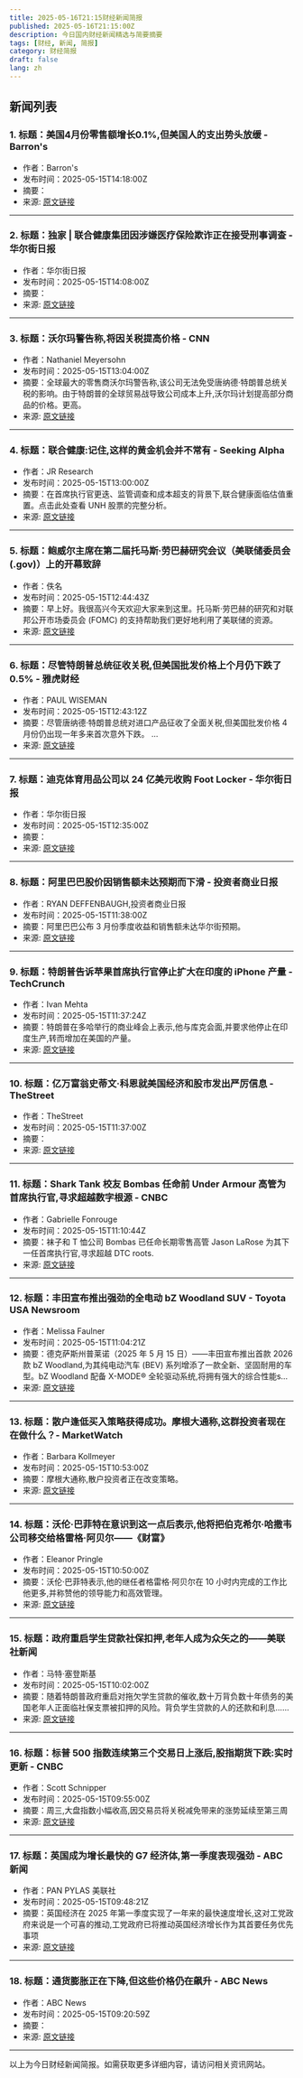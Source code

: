 ```yaml
---
title: 2025-05-16T21:15财经新闻简报
published: 2025-05-16T21:15:00Z
description: 今日国内财经新闻精选与简要摘要
tags: [财经, 新闻, 简报]
category: 财经简报
draft: false
lang: zh
---
```


## 新闻列表

### 1. 标题：美国4月份零售额增长0.1%,但美国人的支出势头放缓 - Barron&#39;s
- 作者：Barron&#39;s
- 发布时间：2025-05-15T14:18:00Z
- 摘要：
- 来源: [原文链接](https://www.barrons.com/articles/april-retail-sales-report-data-f4c8bac6)

---

### 2. 标题：独家 | 联合健康集团因涉嫌医疗保险欺诈正在接受刑事调查 - 华尔街日报
- 作者：华尔街日报
- 发布时间：2025-05-15T14:08:00Z
- 摘要：
- 来源: [原文链接](https://www.wsj.com/us-news/unitedhealth-medicare-fraud-investigation-df80667f)

---

### 3. 标题：沃尔玛警告称,将因关税提高价格 - CNN
- 作者：Nathaniel Meyersohn
- 发布时间：2025-05-15T13:04:00Z
- 摘要：全球最大的零售商沃尔玛警告称,该公司无法免受唐纳德·特朗普总统关税的影响。由于特朗普的全球贸易战导致公司成本上升,沃尔玛计划提高部分商品的价格。更高。
- 来源: [原文链接](https://www.cnn.com/2025/05/15/business/walmart-prices-tariffs)

---

### 4. 标题：联合健康:记住,这样的黄金机会并不常有 - Seeking Alpha
- 作者：JR Research
- 发布时间：2025-05-15T13:00:00Z
- 摘要：在首席执行官更迭、监管调查和成本超支的背景下,联合健康面临估值重置。点击此处查看 UNH 股票的完整分析。
- 来源: [原文链接](https://seekingalpha.com/article/4786948-unitedhealth-remember-such-golden-opportunities-dont-come-often)

---

### 5. 标题：鲍威尔主席在第二届托马斯·劳巴赫研究会议（美联储委员会 (.gov)）上的开幕致辞
- 作者：佚名
- 发布时间：2025-05-15T12:44:43Z
- 摘要：早上好。我很高兴今天欢迎大家来到这里。托马斯·劳巴赫的研究和对联邦公开市场委员会 (FOMC) 的支持帮助我们更好地利用了美联储的资源。
- 来源: [原文链接](https://www.federalreserve.gov/newsevents/speech/powell20250515a.htm)

---

### 6. 标题：尽管特朗普总统征收关税,但美国批发价格上个月仍下跌了 0.5% - 雅虎财经
- 作者：PAUL WISEMAN
- 发布时间：2025-05-15T12:43:12Z
- 摘要：尽管唐纳德·特朗普总统对进口产品征收了全面关税,但美国批发价格 4 月份仍出现一年多来首次意外下跌。 ...
- 来源: [原文链接](https://finance.yahoo.com/news/us-wholesale-prices-dropped-0-124312090.html)

---

### 7. 标题：迪克体育用品公司以 24 亿美元收购 Foot Locker - 华尔街日报
- 作者：华尔街日报
- 发布时间：2025-05-15T12:35:00Z
- 摘要：
- 来源: [原文链接](https://www.wsj.com/business/deals/dicks-sporting-goods-nears-deal-to-buy-foot-locker-7ecf9194)

---

### 8. 标题：阿里巴巴股价因销售额未达预期而下滑 - 投资者商业日报
- 作者：RYAN DEFFENBAUGH,投资者商业日报
- 发布时间：2025-05-15T11:38:00Z
- 摘要：阿里巴巴公布 3 月份季度收益和销售额未达华尔街预期。
- 来源: [原文链接](https://www.investors.com/news/technology/alibaba-stock-baba-q4-march-2025-earnings-results/)

---

### 9. 标题：特朗普告诉苹果首席执行官停止扩大在印度的 iPhone 产量 - TechCrunch
- 作者：Ivan Mehta
- 发布时间：2025-05-15T11:37:24Z
- 摘要：特朗普在多哈举行的商业峰会上表示,他与库克会面,并要求他停止在印度生产,转而增加在美国的产量。
- 来源: [原文链接](https://techcrunch.com/2025/05/15/trump-tells-apples-ceo-to-stop-expanding-iphone-production-in-india/)

---

### 10. 标题：亿万富翁史蒂文·科恩就美国经济和股市发出严厉信息 - TheStreet
- 作者：TheStreet
- 发布时间：2025-05-15T11:37:00Z
- 摘要：
- 来源: [原文链接](https://www.thestreet.com/investing/stocks/billionaire-steven-cohen-sends-hard-nosed-message-on-us-economy-stocks)

---

### 11. 标题：Shark Tank 校友 Bombas 任命前 Under Armour 高管为首席执行官,寻求超越数字根源 - CNBC
- 作者：Gabrielle Fonrouge
- 发布时间：2025-05-15T11:10:44Z
- 摘要：袜子和 T 恤公司 Bombas 已任命长期零售高管 Jason LaRose 为其下一任首席执行官,寻求超越 DTC roots.
- 来源: [原文链接](https://www.cnbc.com/2025/05/15/bombas-names-jason-larose-new-ceo.html)

---

### 12. 标题：丰田宣布推出强劲的全电动 bZ Woodland SUV - Toyota USA Newsroom
- 作者：Melissa Faulner
- 发布时间：2025-05-15T11:04:21Z
- 摘要：德克萨斯州普莱诺（2025 年 5 月 15 日）——丰田宣布推出首款 2026 款 bZ Woodland,为其纯电动汽车 (BEV) 系列增添了一款全新、坚固耐用的车型。bZ Woodland 配备 X-MODE® 全轮驱动系统,将拥有强大的综合性能s…
- 来源: [原文链接](https://pressroom.toyota.com/toyota-announces-powerful-all-electric-bz-woodland-suv/)

---

### 13. 标题：散户逢低买入策略获得成功。摩根大通称,这群投资者现在在做什么？- MarketWatch
- 作者：Barbara Kollmeyer
- 发布时间：2025-05-15T10:53:00Z
- 摘要：摩根大通称,散户投资者正在改变策略。
- 来源: [原文链接](https://www.marketwatch.com/story/the-retail-buy-the-dip-move-paid-off-what-that-crowd-of-investors-is-doing-now-according-to-jpmorgan-29276dbf)

---

### 14. 标题：沃伦·巴菲特在意识到这一点后表示,他将把伯克希尔·哈撒韦公司移交给格雷格·阿贝尔——《财富》
- 作者：Eleanor Pringle
- 发布时间：2025-05-15T10:50:00Z
- 摘要：沃伦·巴菲特表示,他的继任者格雷格·阿贝尔在 10 小时内完成的工作比他更多,并称赞他的领导能力和高效管理。
- 来源: [原文链接](https://fortune.com/2025/05/15/warren-buffett-greg-abel-berkshire-hathaway-ceo-succession/)

---

### 15. 标题：政府重启学生贷款社保扣押,老年人成为众矢之的——美联社新闻
- 作者：马特·塞登斯基
- 发布时间：2025-05-15T10:02:00Z
- 摘要：随着特朗普政府重启对拖欠学生贷款的催收,数十万背负数十年债务的美国老年人正面临社保支票被扣押的风险。背负学生贷款的人的还款和利息……
- 来源: [原文链接](https://apnews.com/article/student-loans-debt-social-security-67a3a50a90aee3e6dda1ae4428094f97)

---

### 16. 标题：标普 500 指数连续第三个交易日上涨后,股指期货下跌:实时更新 - CNBC
- 作者：Scott Schnipper
- 发布时间：2025-05-15T09:55:00Z
- 摘要：周三,大盘指数小幅收高,因交易员将关税减免带来的涨势延续至第三周
- 来源: [原文链接](https://www.cnbc.com/2025/05/14/stock-market-today-live-updates.html)

---

### 17. 标题：英国成为增长最快的 G7 经济体,第一季度表现强劲 - ABC 新闻
- 作者：PAN PYLAS 美联社
- 发布时间：2025-05-15T09:48:21Z
- 摘要：英国经济在 2025 年第一季度实现了一年来的最快速度增长,这对工党政府来说是一个可喜的推动,工党政府已将推动英国经济增长作为其首要任务优先事项
- 来源: [原文链接](https://abcnews.go.com/International/wireStory/uk-fastest-growing-g7-economy-after-strong-quarter-121826184)

---

### 18. 标题：通货膨胀正在下降,但这些价格仍在飙升 - ABC News
- 作者：ABC News
- 发布时间：2025-05-15T09:20:59Z
- 摘要：
- 来源: [原文链接](https://abcnews.go.com/Business/inflation-dropping-prices-soaring/story?id\\\=121788934)

---


以上为今日财经新闻简报。如需获取更多详细内容，请访问相关资讯网站。
